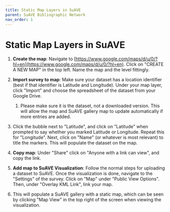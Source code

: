 ```yaml
---
title: Static Map Layers in SuAVE
parent: SuAVE Bibliographic Network
nav_order: 1
---
```


# Static Map Layers in SuAVE

1. **Create the map**: Navigate to [https://www.google.com/maps/d/u/0/?hl=en](https://www.google.com/maps/d/u/0/?hl=en). Click on "CREATE A NEW MAP" in the top left. Name the map and the level fittingly.

2. **Import survey to map**: Make sure your dataset has a location identifier (best if that identifier is Latitude and Longitude). Under your map layer, click "Import" and choose the spreadsheet of the dataset from your Google Drive. 

    1. Please make sure it is the dataset, not a downloaded version. This will allow the map and SuAVE gallery map to update automatically if more entries are added.

3. Click the bubble next to "Latitude", and click on "Latitude" when prompted to say whether you marked Latitude or Longitude. Repeat this for "Longitude". Next, click on "Name" (or whatever is most relevant) to title the markers. This will populate the dataset on the map.

4. **Copy map**: Under "Share" click on "Anyone with a link can view", and copy the link.

5. **Add map to SuAVE Visualization**: Follow the normal steps for uploading a dataset to SuAVE. Once the visualization is done, navigate to the "Settings" of the survey. Click on "Map" under "Public View Options". Then, under "Overlay KML Link", link your map.

6. This will populate a SuAVE gallery with a static map, which can be seen by clicking "Map View" in the top right of the screen when viewing the visualization.

